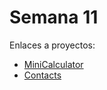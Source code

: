 # Semana 11
Enlaces a proyectos:<br>
- [MiniCalculator](https://github.com/ceduardoHN/MiniCalculadora)<br>
- [Contacts](https://github.com/ceduardoHN/Contacts)
